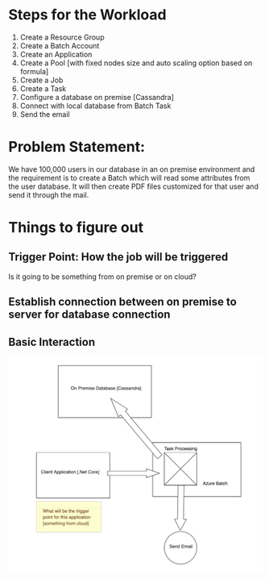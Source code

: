 # Steps for the Workload

1) Create a Resource Group
2) Create a Batch Account
3) Create an Application
4) Create a Pool [with fixed nodes size and auto scaling option based on formula]
5) Create a Job
6) Create a Task
7) Configure a database on premise [Cassandra] 
8) Connect with local database from Batch Task
9) Send the email

# Problem Statement:

We have 100,000 users in our database in an on premise environment and the requirement is to create a Batch which will read some attributes from the user database. It will then create PDF files customized for that user and send it through the mail.

# Things to figure out

## Trigger Point: How the job will be triggered

Is it going to be something from on premise or on cloud?

## Establish connection between on premise to server for database connection

## Basic Interaction

![Basic Interaction](https://github.com/vishaldwivedi/Azure_EmailWorkloadBatch/blob/master/Azure%20Batch.png)



